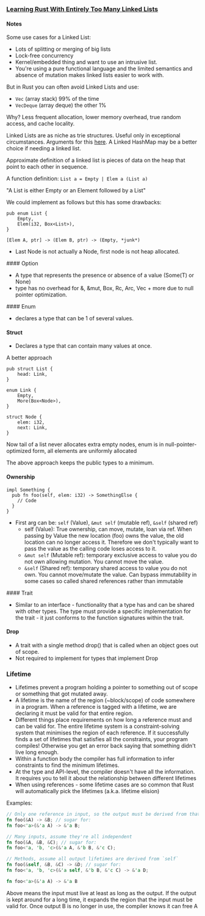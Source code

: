 ### [Learning Rust With Entirely Too Many Linked Lists](https://rust-unofficial.github.io/too-many-lists/)

#### Notes

Some use cases for a Linked List:
- Lots of splitting or merging of big lists
- Lock-free concurrency
- Kernel/embedded thing and want to use an intrusive list.
- You're using a pure functional language and the limited semantics and absence of mutation makes linked lists easier to work with.

But in Rust you can often avoid Linked Lists and use:
- `Vec` (array stack) 99% of the time
- `VecDeque` (array deque) the other 1% 
  
Why? Less frequent allocation, lower memory overhead, true random access, and cache locality.

Linked Lists are as niche as trie structures. Useful only in exceptional circumstances. Arguments for this [here](https://rust-unofficial.github.io/too-many-lists/#performance-doesnt-always-matter). A Linked HashMap may be a better choice if needing a linked list.

Approximate definition of a linked list is pieces of data on the heap that point to each other in sequence.

A function definition:
`List a = Empty | Elem a (List a)` 

"A List is either Empty or an Element followed by a List"

We could implement as follows but this has some drawbacks:
```
pub enum List {
    Empty,
    Elem(i32, Box<List>),
}
```
`[Elem A, ptr] -> (Elem B, ptr) -> (Empty, *junk*)`
- Last Node is not actually a Node, first node is not heap allocated.

#### Option
- A type that represents the presence or absence of a value (Some(T) or None)
- type has no overhead for &, &mut, Box, Rc, Arc, Vec + more due to null pointer optimization.

#### Enum 
- declares a type that can be 1 of several values. 

#### Struct
- Declares a type that can contain many values at once.

A better approach 

```
pub struct List {
    head: Link,
}

enum Link {
    Empty,
    More(Box<Node>),
}

struct Node {
    elem: i32,
    next: Link,
}
```

Now tail of a list never allocates extra empty nodes, enum is in null-pointer-optimized form, all elements are uniformly allocated 

The above approach keeps the public types to a minimum.

#### Ownership

```
impl Something {
  pub fn foo(self, elem: i32) -> SomethingElse {
    // Code
  }
}
```
- First arg can be: `self` (Value), `&mut self` (mutable ref), `&self` (shared ref)
  - self (Value): True ownership, can move, mutate, loan via ref. When passing by Value the new location (foo) owns the value, the old location can no longer access it. Therefore we don't typically want to pass the value as the calling code loses access to it.
  -  `&mut self` (Mutable ref): temporary exclusive access to value you do not own allowing mutation. You cannot move the value.
  - `&self` (Shared ref): temporary shared access to value you do not own. You cannot move/mutate the value. Can bypass immutability in some cases so called shared references rather than immutable

#### Trait
- Similar to an interface - functionality that a type has and can be shared with other types. The type must provide a specific implementation for the trait - it just conforms to the function signatures within the trait.


#### Drop
- A trait with a single method drop() that is called when an object goes out of scope.
- Not required to implement for types that implement Drop

### Lifetime

- Lifetimes prevent a program holding a pointer to something out of scope or something that got mutated away.
- A lifetime is the name of the region (~block/scope) of code somewhere in a program. When a reference is tagged with a lifetime, we are declaring it must be valid for that entire region.
- Different things place requirements on how long a reference must and can be valid for. The entire lifetime system is a constraint-solving system that minimises the region of each reference. If it successfully finds a set of lifetimes that satisfies all the constraints, your program compiles! Otherwise you get an error back saying that something didn't live long enough.
- Within a function body the compiler has full information to infer constraints to find the minimum lifetimes.
- At the type and API-level, the compiler doesn't have all the information. It requires you to tell it about the relationship between different lifetimes 
- When using references - some lifetime cases are so common that Rust will automatically pick the lifetimes (a.k.a. lifetime elision)

Examples:

```rust
// Only one reference in input, so the output must be derived from that input
fn foo(&A) -> &B; // sugar for:
fn foo<'a>(&'a A) -> &'a B;

// Many inputs, assume they're all independent
fn foo(&A, &B, &C); // sugar for:
fn foo<'a, 'b, 'c>(&'a A, &'b B, &'c C);

// Methods, assume all output lifetimes are derived from `self`
fn foo(&self, &B, &C) -> &D; // sugar for:
fn foo<'a, 'b, 'c>(&'a self, &'b B, &'c C) -> &'a D;
```


```rust
fn foo<'a>(&'a A) -> &'a B
```
Above means the input must live at least as long as the output. If the output is kept around for a long time, it expands the region that the input must be valid for. 
Once output B is no longer in use, the compiler knows it can free A